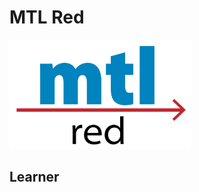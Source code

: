 # MTL Red
[<img src="https://raw.githubusercontent.com/lzim/teampsd/master/resources/logos/mtl_how_red.png" height="175px" width='290px'/>](https://mtl.how/red)

## Learner
